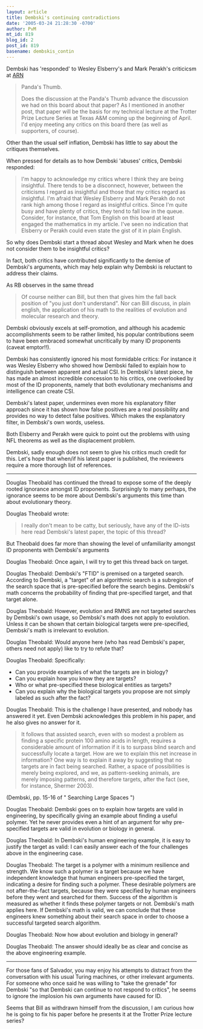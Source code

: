 ```yaml
---
layout: article
title: Dembski's continuing contradictions
date: '2005-03-24 21:28:30 -0700'
author: PvM
mt_id: 819
blog_id: 2
post_id: 819
basename: dembskis_contin
---
```

Dembski has 'responded' to Wesley Elsberry's and Mark Perakh's criticicsm at [ARN ](http://www.arn.org/cgi-bin/ubb/ultimatebb.cgi?ubb=get_topic;f=13;t=002067;p=0)

> Panda's Thumb.
> 
> Does the discussion at the Panda's Thumb advance the discussion we had on this board about that paper? As I mentioned in another post, that paper will be the basis for my technical lecture at the Trotter Prize Lecture Series at Texas A&M coming up the beginning of April. I'd enjoy meeting any critics on this board there (as well as supporters, of course).

Other than the usual self inflation, Dembski has little to say about the critiques themselves.

When pressed for details as to how Dembski 'abuses' critics, Dembski responded:

> I'm happy to acknowledge my critics where I think they are being insightful. There tends to be a disconnect, however, between the criticisms I regard as insightful and those that my critics regard as insightful. I'm afraid that Wesley Elsberry and Mark Perakh do not rank high among those I regard as insightful critics. Since I'm quite busy and have plenty of critics, they tend to fall low in the queue. Consider, for instance, that Tom English on this board at least engaged the mathematics in my article. I've seen no indication that Elsberry or Perakh could even state the gist of it in plain English.

So why does Dembski start a thread about Wesley and Mark when he does not consider them to be insightful critics?

In fact, both critics have contributed significantly to the demise of Dembski's arguments, which may help explain why Dembski is reluctant to address their claims.

As RB observes in the same thread

> Of course neither can Bill, but then that gives him the fall back position of "you just don't understand". Nor can Bill discuss, in plain english, the application of his math to the realities of evolution and molecular research and theory.

Dembski obviously excels at self-promotion, and although his academic accomplishments seem to be rather limited, his popular contributions seem to have been embraced somewhat uncritically by many ID proponents (caveat emptor!!).

Dembski has consistently ignored his most formidable critics: For instance it was Wesley Elsberry who showed how Dembski failed to explain how to distinguish between apparent and actual CSI. In Dembski's latest piece, he has made an almost incredible concession to his critics, one overlooked by most of the ID proponents, namely that both evolutionary mechanisms and intelligence can create CSI.

Dembski's latest paper, undermines even more his explanatory filter approach since it has shown how false positives are a real possibility and provides no way to detect false positives. Which makes the explanatory filter, in Dembski's own words, useless.

Both Elsberry and Perakh were quick to point out the problems with using NFL theorems as well as the displacement problem.

Dembski, sadly enough does not seem to give his critics much credit for this. Let's hope that when/if his latest paper is published, the reviewers require a more thorough list of references.

*********


Douglas Theobald has continued the thread to expose some of the deeply rooted ignorance amongst ID proponents. Surprisingly to many perhaps, the ignorance seems to be more about Dembski's arguments this time than about evolutionary theory.

Douglas Theobald wrote:

> I really don't mean to be catty, but seriously, have any of the ID-ists here read Dembski's latest paper, the topic of this thread?

But Theobald does far more than showing the level of unfamiliarity amongst ID proponents with Dembski's arguments

Douglas Theobald: Once again, I will try to get this thread back on target.

Douglas Theobald: Dembski's "FTID" is premised on a targeted search. According to Dembski, a "target" of an algorithmic search is a subregion of the search space that is pre-specified before the search begins. Dembski's math concerns the probability of finding that pre-specified target, and that target alone.

Douglas Theobald: However, evolution and RMNS are not targeted searches by Dembski's own usage, so Dembski's math does not apply to evolution. Unless it can be shown that certain biological targets were pre-specified, Dembski's math is irrelevant to evolution.

Douglas Theobald: Would anyone here (who has read Dembski's paper, others need not apply) like to try to refute that?

Douglas Theobald: Specifically:


* Can you provide examples of what the targets are in biology?
* Can you explain how you know they are targets?
* Who or what pre-specified these biological entities as targets?
* Can you explain why the biological targets you propose are not simply labeled as such after the fact?


Douglas Theobald: This is the challenge I have presented, and nobody has answered it yet. Even Dembski acknowledges this problem in his paper, and he also gives no answer for it.

> It follows that assisted search, even with so modest a problem as finding a specific protein 100 amino acids in length, requires a considerable amount of information if it is to surpass blind search and successfully locate a target. How are we to explain this net increase in information? One way is to explain it away by suggesting that no targets are in fact being searched. Rather, a space of possibilities is merely being explored, and we, as pattern-seeking animals, are merely imposing patterns, and therefore targets, after the fact (see, for instance, Shermer 2003). 

(Dembski, pp. 15-16 of " Searching Large Spaces ")

Douglas Theobald: Dembski goes on to explain how targets are valid in engineering, by specifically giving an example about finding a useful polymer. Yet he never provides even a hint of an argument for why pre-specified targets are valid in evolution or biology in general.

Douglas Theobald: In Dembski's human engineering example, it is easy to justify the target as valid: I can easily answer each of the four challenges above in the engineering case.

Douglas Theobald: The target is a polymer with a minimum resilience and strength. We know such a polymer is a target because we have independent knowledge that human engineers pre-specified the target, indicating a desire for finding such a polymer. These desirable polymers are not after-the-fact targets, because they were specified by human engineers before they went and searched for them. Success of the algorithm is measured as whether it finds these polymer targets or not. Dembski's math applies here. If Dembski's math is valid, we can conclude that these engineers knew something about their search space in order to choose a successful targeted search algorithm.

Douglas Theobald: Now how about evolution and biology in general?

Douglas Theobald: The answer should ideally be as clear and concise as the above engineering example.


*********

For those fans of Salvador, you may enjoy his attempts to distract from the conversation with his usual Turing machines, or other irrelevant arguments. For someone who once said he was willing to "take the grenade" for Dembski "so that Dembski can continue to not respond to critics", he seems to ignore the implosion his own arguments have caused for ID.

Seems that Bill as withdrawn himself from the discussion, I am curious how he is going to fix his paper before he presents it at the Trotter Prize lecture series?
